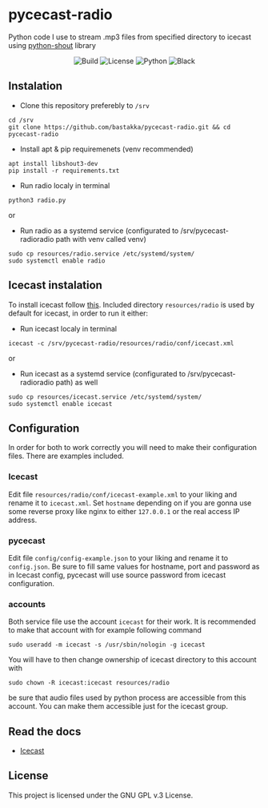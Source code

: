 # pycecast-radio

Python code I use to stream .mp3 files from specified directory to icecast using [python-shout](https://github.com/yomguy/python-shout) library

<p align="center">
  <img src="https://img.shields.io/github/workflow/status/bastakka/pycecast-radio/Pylint?style=for-the-badge" alt="Build"/>
  <img src="https://img.shields.io/github/license/bastakka/pycecast-radio?style=for-the-badge" alt="License"/>
  <img src="https://img.shields.io/badge/python-3.8+-blue?style=for-the-badge" alt="Python"/>
  <img src="https://img.shields.io/badge/code%20style-black-black?style=for-the-badge" alt="Black" />
</p>

## Instalation

- Clone this repository preferebly to `/srv`

```
cd /srv
git clone https://github.com/bastakka/pycecast-radio.git && cd pycecast-radio
```

- Install apt & pip requiremenets (venv recommended)

```
apt install libshout3-dev
pip install -r requirements.txt
```

- Run radio localy in terminal

```
python3 radio.py
```

or

- Run radio as a systemd service (configurated to /srv/pycecast-radioradio path with venv called venv)

```
sudo cp resources/radio.service /etc/systemd/system/
sudo systemctl enable radio
```

## Icecast instalation

To install icecast follow [this](https://github.com/xiph/Icecast-Server#buildinstall). Included directory `resources/radio` is used by default for icecast, in order to run it either:

- Run icecast localy in terminal

```
icecast -c /srv/pycecast-radio/resources/radio/conf/icecast.xml
```

or

- Run icecast as a systemd service (configurated to /srv/pycecast-radioradio path) as well

```
sudo cp resources/icecast.service /etc/systemd/system/
sudo systemctl enable icecast
```

## Configuration

In order for both to work correctly you will need to make their configuration files. There are examples included.

### Icecast

Edit file `resources/radio/conf/icecast-example.xml` to your liking and rename it to `icecast.xml`. Set `hostname` depending on if you are gonna use some reverse proxy like nginx to either `127.0.0.1` or the real access IP address.

### pycecast

Edit file `config/config-example.json` to your liking and rename it to `config.json`. Be sure to fill same values for hostname, port and password as in Icecast config, pycecast will use source password from icecast configuration.

### accounts

Both service file use the account `icecast` for their work. It is recommended to make that account with for example following command

```
sudo useradd -m icecast -s /usr/sbin/nologin -g icecast
```

You will have to then change ownership of icecast directory to this account with

```
sudo chown -R icecast:icecast resources/radio
```

be sure that audio files used by python process are accessible from this account. You can make them accessible just for the icecast group.

## Read the docs

* [Icecast](https://icecast.org/docs/)

## License

This project is licensed under the GNU GPL v.3 License.
